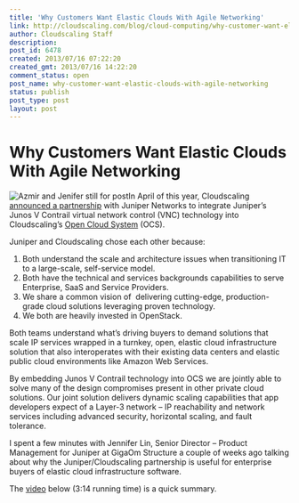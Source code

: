 ```yaml
---
title: 'Why Customers Want Elastic Clouds With Agile Networking'
link: http://cloudscaling.com/blog/cloud-computing/why-customer-want-elastic-clouds-with-agile-networking/
author: Cloudscaling Staff
description: 
post_id: 6478
created: 2013/07/16 07:22:20
created_gmt: 2013/07/16 14:22:20
comment_status: open
post_name: why-customer-want-elastic-clouds-with-agile-networking
status: publish
post_type: post
layout: post
---
```


# Why Customers Want Elastic Clouds With Agile Networking

![Azmir and Jenifer still for post](http://www.cloudscaling.com/wp-content/uploads/2013/07/Azmir-and-Jenifer-still-for-post-300x199.png)In April of this year, Cloudscaling [announced a partnership](/blog/press-releases/juniper/) with Juniper Networks to integrate Juniper’s Junos V Contrail virtual network control (VNC) technology into Cloudscaling’s [Open Cloud System](http://cloudscaling.com/products/ocs-system-overview/) (OCS).

Juniper and Cloudscaling chose each other because:

  1. Both understand the scale and architecture issues when transitioning IT to a large-scale, self-service model.
  2. Both have the technical and services backgrounds capabilities to serve Enterprise, SaaS and Service Providers.
  3. We share a common vision of  delivering cutting-edge, production-grade cloud solutions leveraging proven technology.
  4. We both are heavily invested in OpenStack.

Both teams understand what’s driving buyers to demand solutions that scale IP services wrapped in a turnkey, open, elastic cloud infrastructure solution that also interoperates with their existing data centers and elastic public cloud environments like Amazon Web Services.

By embedding Junos V Contrail technology into OCS we are jointly able to solve many of the design compromises present in other private cloud solutions. Our joint solution delivers dynamic scaling capabilities that app developers expect of a Layer-3 network – IP reachability and network services including advanced security, horizontal scaling, and fault tolerance.

I spent a few minutes with Jennifer Lin, Senior Director – Product Management for Juniper at GigaOm Structure a couple of weeks ago talking about why the Juniper/Cloudscaling partnership is useful for enterprise buyers of elastic cloud infrastructure software.

The [video](http://youtu.be/Lz3wZ6jqev8) below (3:14 running time) is a quick summary.